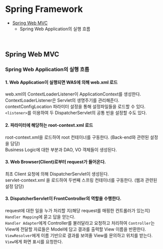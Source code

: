 # Spring Framework

* [Spring Web MVC](#Spring-Web-MVC)
  * Spring Web Application의 실행 흐름

</br>

## Spring Web MVC

### Spring Web Application의 실행 흐름

#### 1. Web Application이 실행되면 WAS에 의해 web.xml 로드
web.xml의 ContextLoaderListener이 ApplicationContext를 생성한다.  
ContextLoaderListener은 Servlet의 생명주기를 관리해준다.  
contextConfigLocation 파라미터 설정을 통해 설정파일들을 로드할 수 있다.  
`<listener>`를 이용하여 두 DispatcherServlet의 공통 빈을 설정할 수도 있다.  

#### 2. 파라미터에 해당하는 root-context.xml 로드
root-context.xml을 로드하여 root 컨테이너를 구동한다. (Back-end와 관련된 설정을 담당)  
Business Logic에 대한 부분과 DAO, VO 객체들이 생성된다.  

#### 3. Web Browser(Client)로부터 request가 들어온다.
최초 Client 요청에 의해 DispatcherServlet이 생성된다.  
servlet-context.xml 을 로드하여 두번째 스프링 컨테이너를 구동한다. (웹과 관련된 설정 담당)  

#### 3. DispatcherServlet이 FrontController의 역할을 수행한다.
request에 대한 일을 누가 처리할 지(해당 request를 매핑한 컨트롤러가 있는지) `Handler Mapping`에 묻고 답을 얻는다.  
`Handler Adapter`에게 Controller를 불러달라고 요청하고 처리하여 `Controller`는 View에 전달할 자료들은 Model에 담고 결과를 출력할 View 이름을 반환한다.  
`ViewResolver`에게 이름 기반으로 결과를 보여줄 View를 문의하고 위치를 받는다.  
`View`에게 화면 표시를 요청한다.
